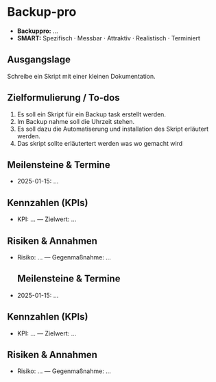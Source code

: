 
# Backup-pro
- **Backuppro:** …
- **SMART:** Spezifisch · Messbar · Attraktiv · Realistisch · Terminiert

## Ausgangslage

Schreibe ein Skript mit einer kleinen Dokumentation.


## Zielformulierung / To-dos

1. Es soll ein Skript für ein Backup task erstellt werden.
2. Im Backup nahme soll die Uhrzeit stehen.
3. Es soll dazu die Automatiserung und installation des Skript erläutert werden.
4. Das skript sollte erläutertert werden was wo gemacht wird 

## Meilensteine & Termine
- 2025-01-15: …

## Kennzahlen (KPIs)
- KPI: … — Zielwert: …

## Risiken & Annahmen
- Risiko: … — Gegenmaßnahme: …

  ## Meilensteine & Termine
- 2025-01-15: …

## Kennzahlen (KPIs)
- KPI: … — Zielwert: …

## Risiken & Annahmen
- Risiko: … — Gegenmaßnahme: …
